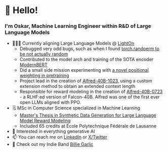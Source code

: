 # 👋 Hello! 
### I'm Oskar, Machine Learning Engineer within R&D of Large Language Models
- 👨🏼‍💻 Currently aligning Large Language Models @ [LightOn](https://github.com/lightonai)
  - Debugged very odd bugs, such as when I found [torch.randperm to be not actually random](https://x.com/oskar_hallstrom/status/1869792390934082029)
  - Contributed to the model arch and training of the SOTA encoder [ModernBERT](https://huggingface.co/blog/modernbert)
  - Did a small side mission experimenting with [a novel positional weighting in pretraining](https://www.lighton.ai/fr/blog/blog-4/passing-the-torch-training-a-mamba-model-for-smooth-handover-54) 
  - Project lead in the creation of [Alfred-40B-1023](https://huggingface.co/lightonai/alfred-40b-1023), using a custom extension method to obtain an extended context length
  - Responsible for reward modeling in the creation of [Alfred-40B-0723](https://huggingface.co/lightonai/alfred-40b-0723) - a RLHF:ed version of Falcon-40B. Alfred was one of the first ever open LLMs aligned with PPO.
- 🗒 MSc in Computer Science specialized in Machine Learning  
  - [Master's Thesis in Synthetic Data Generation for Large Language Model Reward Modeling](https://github.com/ohallstrom/ohallstrom/blob/main/modeling_of_human_preferences_without_humans.pdf)
  - Included 65 credits at École Polytechnique Fédérale de Lausanne
- 👀 Interested in everything generative AI
- 📫 You can reach me on [LinkedIn](https://www.linkedin.com/in/oskar-hallström-b747a7114/) or [X/Twitter](https://x.com/oskar_hallstrom/)
- 🎸 Check out my Indie Band [Billie Garlic](https://open.spotify.com/artist/2KZoVTprHSLoYX7G38MBh9?si=2-ojbn-iS7-_sTpeDI-dTw)

<!---
ohallstrom/ohallstrom is a ✨ special ✨ repository because its `README.md` (this file) appears on your GitHub profile.
You can click the Preview link to take a look at your changes.
--->
